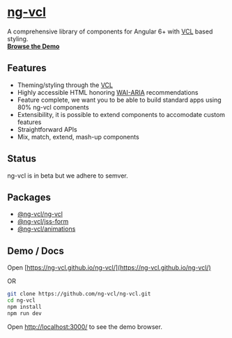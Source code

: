 # [ng-vcl](https://ng-vcl.github.io/ng-vcl/)

A comprehensive library of components for Angular 6+ with [VCL](http://vcl.github.io/) based styling.  
**[Browse the Demo](https://ng-vcl.github.io/ng-vcl/)**

## Features

- Theming/styling through the [VCL](http://vcl.github.io/)
- Highly accessible HTML honoring [WAI-ARIA](https://www.w3.org/WAI/intro/aria) recommendations
- Feature complete, we want you to be able to build standard apps using 80% ng-vcl components
- Extensibility, it is possible to extend components to accomodate custom features
- Straightforward APIs
- Mix, match, extend, mash-up components

## Status

ng-vcl is in beta but we adhere to semver.

## Packages

- [@ng-vcl/ng-vcl](https://github.com/ng-vcl/ng-vcl/blob/master/src/ng-vcl/README.md/)
- [@ng-vcl/jss-form](https://github.com/ng-vcl/ng-vcl/blob/master/src/jss-form/README.md/)
- [@ng-vcl/animations](https://github.com/ng-vcl/ng-vcl/blob/master/src/animations/README.md/)

## Demo / Docs

Open [https://ng-vcl.github.io/ng-vcl/](https://ng-vcl.github.io/ng-vcl/)

OR

```sh
git clone https://github.com/ng-vcl/ng-vcl.git
cd ng-vcl
npm install
npm run dev
```

Open [http://localhost:3000/](http://localhost:3000/) to see the demo browser.
